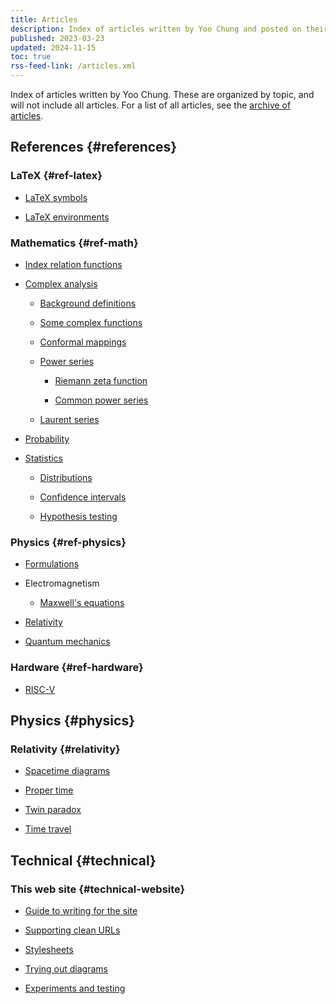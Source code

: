 ```yaml
---
title: Articles
description: Index of articles written by Yoo Chung and posted on their personal web site.
published: 2023-03-23
updated: 2024-11-15
toc: true
rss-feed-link: /articles.xml
---
```


Index of articles written by Yoo Chung.
These are organized by topic, and will not include all articles.
For a list of all articles, see the [archive of articles](/article/archive).

## References {#references}

### LaTeX {#ref-latex}

*   [LaTeX symbols](/article/reference/latex/symbols)

*   [LaTeX environments](/article/reference/latex/environments)

### Mathematics {#ref-math}

*   [Index relation functions](/article/reference/math/index-relation/)

*   [Complex analysis](/article/reference/math/analysis/complex/)

    *   [Background definitions](/article/reference/math/analysis/complex/background)

    *   [Some complex functions](/article/reference/math/analysis/complex/functions/)

    *   [Conformal mappings](/article/reference/math/analysis/complex/conformal-mappings/)

    *   [Power series](/article/reference/math/analysis/complex/power-series/)

        *   [Riemann zeta function](/article/reference/math/analysis/complex/power-series/zeta)

        *   [Common power series](/article/reference/math/analysis/complex/power-series/common)

    *   [Laurent series](/article/reference/math/analysis/complex/laurent-series/)

*   [Probability](/article/reference/math/probability)

*   [Statistics](/article/reference/math/statistics/)

    *   [Distributions](/article/reference/math/statistics/distributions)

    *   [Confidence intervals](/article/reference/math/statistics/confidence-intervals/)

    *   [Hypothesis testing](/article/reference/math/statistics/hypothesis-testing/)

### Physics {#ref-physics}

*   [Formulations](/article/reference/physics/formulations/)

*   Electromagnetism

    *   [Maxwell's equations](/article/reference/physics/electromagnetism/maxwell)

*   [Relativity](/article/reference/physics/relativity/)

*   [Quantum mechanics](/article/reference/physics/quantum-mechanics/)

### Hardware {#ref-hardware}

*   [RISC-V](/article/reference/hardware/riscv/)

## Physics {#physics}

### Relativity {#relativity}

*   [Spacetime diagrams](/article/physics/relativity/spacetime-diagrams)

*   [Proper time](/article/physics/relativity/proper-time/)

*   [Twin paradox](/article/physics/relativity/paradox/twin/)

*   [Time travel](/article/physics/relativity/superluminal/)

## Technical {#technical}

### This web site {#technical-website}

*   [Guide to writing for the site](/article/technical/website/guide)

*   [Supporting clean URLs](/article/technical/website/extensionless)

*   [Stylesheets](/article/technical/website/styles/)

*   [Trying out diagrams](/article/technical/website/diagrams/trying-out)

*   [Experiments and testing](/article/technical/website/experiments/)
